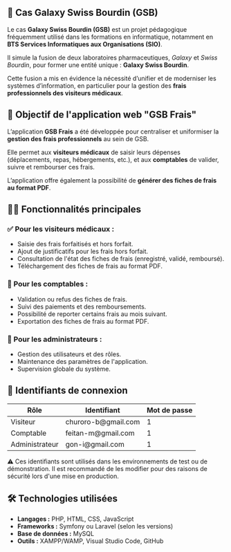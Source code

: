 <!DOCTYPE html>
<html lang="fr">
<head>
  <meta charset="UTF-8">
  
<body>

  <h2>🧬 Cas Galaxy Swiss Bourdin (GSB)</h2>
  <p>Le cas <strong>Galaxy Swiss Bourdin (GSB)</strong> est un projet pédagogique fréquemment utilisé dans les formations en informatique, notamment en <strong>BTS Services Informatiques aux Organisations (SIO)</strong>.</p>
  <p>Il simule la fusion de deux laboratoires pharmaceutiques, <em>Galaxy</em> et <em>Swiss Bourdin</em>, pour former une entité unique : <strong>Galaxy Swiss Bourdin</strong>.</p>
  <p>Cette fusion a mis en évidence la nécessité d’unifier et de moderniser les systèmes d’information, en particulier pour la gestion des <strong>frais professionnels des visiteurs médicaux</strong>.</p>

  <h2>🎯 Objectif de l'application web "GSB Frais"</h2>
  <p>L’application <strong>GSB Frais</strong> a été développée pour centraliser et uniformiser la <strong>gestion des frais professionnels</strong> au sein de GSB.</p>
  <p>Elle permet aux <strong>visiteurs médicaux</strong> de saisir leurs dépenses (déplacements, repas, hébergements, etc.), et aux <strong>comptables</strong> de valider, suivre et rembourser ces frais.</p>
  <p>L’application offre également la possibilité de <strong>générer des fiches de frais au format PDF</strong>.</p>

  <h2>🧑‍💻 Fonctionnalités principales</h2>

  <h3>✅ Pour les visiteurs médicaux :</h3>
  <ul>
    <li>Saisie des frais forfaitisés et hors forfait.</li>
    <li>Ajout de justificatifs pour les frais hors forfait.</li>
    <li>Consultation de l'état des fiches de frais (enregistré, validé, remboursé).</li>
    <li>Téléchargement des fiches de frais au format PDF.</li>
  </ul>

  <h3>💼 Pour les comptables :</h3>
  <ul>
    <li>Validation ou refus des fiches de frais.</li>
    <li>Suivi des paiements et des remboursements.</li>
    <li>Possibilité de reporter certains frais au mois suivant.</li>
    <li>Exportation des fiches de frais au format PDF.</li>
  </ul>

  <h3>🔧 Pour les administrateurs :</h3>
  <ul>
    <li>Gestion des utilisateurs et des rôles.</li>
    <li>Maintenance des paramètres de l'application.</li>
    <li>Supervision globale du système.</li>
  </ul>

  <h2>🔐 Identifiants de connexion</h2>
  <table>
    <thead>
      <tr>
        <th>Rôle</th>
        <th>Identifiant</th>
        <th>Mot de passe</th>
      </tr>
    </thead>
    <tbody>
      <tr>
        <td>Visiteur</td>
        <td>churoro-b@gmail.com</td>
        <td>1</td>
      </tr>
      <tr>
        <td>Comptable</td>
        <td>feitan-m@gmail.com</td>
        <td>1</td>
      </tr>
      <tr>
        <td>Administrateur</td>
        <td>gon-i@gmail.com</td>
        <td>1</td>
      </tr>
    </tbody>
  </table>

  <div class="note">
    ⚠️ Ces identifiants sont utilisés dans les environnements de test ou de démonstration. Il est recommandé de les modifier pour des raisons de sécurité lors d'une mise en production.
  </div>

  <h2>🛠️ Technologies utilisées</h2>
  <ul>
    <li><strong>Langages :</strong> PHP, HTML, CSS, JavaScript</li>
    <li><strong>Frameworks :</strong> Symfony ou Laravel (selon les versions)</li>
    <li><strong>Base de données :</strong> MySQL</li>
    <li><strong>Outils :</strong> XAMPP/WAMP, Visual Studio Code, GitHub</li>
  </ul>

</body>
</html>
